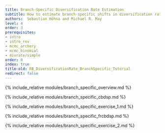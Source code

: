 ```yaml
---
title: Branch-Specific Diversification Rate Estimation
subtitle: How to estimate branch-specific shifts in diversification rates 
authors:  Sebastian Höhna and Michael R. May
level: 4
order: 3
prerequisites:
- intro
- intro_rev
- mcmc_archery
- mcmc_binomial
- divrate/simple
order: 0
index: true
title-old: RB_DiversificationRate_BranchSpecific_Tutorial
redirect: false
---
```


{% include_relative modules/branch_specific_overview.md %}

{% include_relative modules/branch_specific_cbdsp.md %}

{% include_relative modules/branch_specific_exercise_1.md %}

{% include_relative modules/branch_specific_frcbdsp.md %}

{% include_relative modules/branch_specific_exercise_2.md %}
